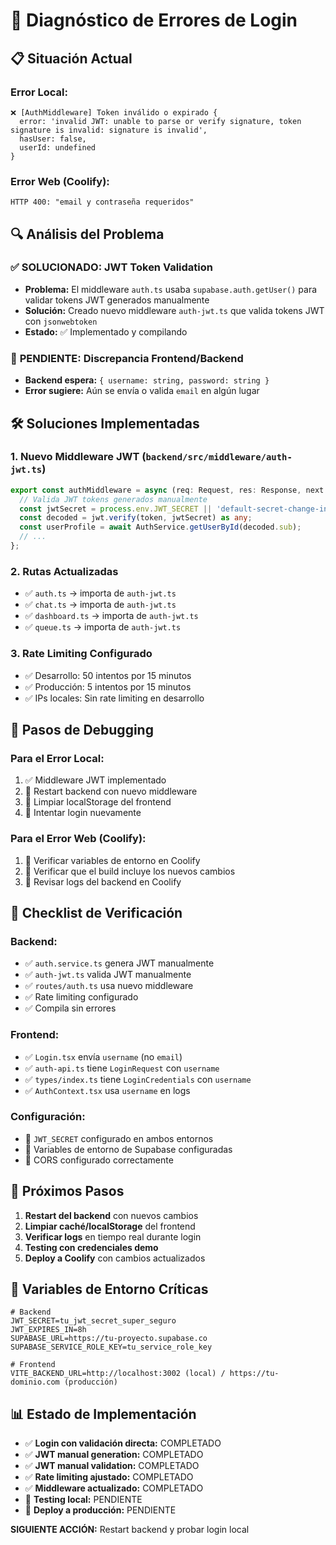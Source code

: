 # 🚨 Diagnóstico de Errores de Login

## 📋 Situación Actual

### Error Local:
```
❌ [AuthMiddleware] Token inválido o expirado {
  error: 'invalid JWT: unable to parse or verify signature, token signature is invalid: signature is invalid',       
  hasUser: false,
  userId: undefined
}
```

### Error Web (Coolify):
```
HTTP 400: "email y contraseña requeridos"
```

## 🔍 Análisis del Problema

### ✅ **SOLUCIONADO: JWT Token Validation**
- **Problema:** El middleware `auth.ts` usaba `supabase.auth.getUser()` para validar tokens JWT generados manualmente
- **Solución:** Creado nuevo middleware `auth-jwt.ts` que valida tokens JWT con `jsonwebtoken`
- **Estado:** ✅ Implementado y compilando

### 🚨 **PENDIENTE: Discrepancia Frontend/Backend**
- **Backend espera:** `{ username: string, password: string }`
- **Error sugiere:** Aún se envía o valida `email` en algún lugar

## 🛠️ Soluciones Implementadas

### 1. Nuevo Middleware JWT (`backend/src/middleware/auth-jwt.ts`)
```typescript
export const authMiddleware = async (req: Request, res: Response, next: NextFunction) => {
  // Valida JWT tokens generados manualmente
  const jwtSecret = process.env.JWT_SECRET || 'default-secret-change-in-production';
  const decoded = jwt.verify(token, jwtSecret) as any;
  const userProfile = await AuthService.getUserById(decoded.sub);
  // ...
};
```

### 2. Rutas Actualizadas
- ✅ `auth.ts` → importa de `auth-jwt.ts`
- ✅ `chat.ts` → importa de `auth-jwt.ts`
- ✅ `dashboard.ts` → importa de `auth-jwt.ts`
- ✅ `queue.ts` → importa de `auth-jwt.ts`

### 3. Rate Limiting Configurado
- ✅ Desarrollo: 50 intentos por 15 minutos
- ✅ Producción: 5 intentos por 15 minutos
- ✅ IPs locales: Sin rate limiting en desarrollo

## 🧪 Pasos de Debugging

### Para el Error Local:
1. ✅ Middleware JWT implementado
2. 🔄 Restart backend con nuevo middleware
3. 🔄 Limpiar localStorage del frontend
4. 🔄 Intentar login nuevamente

### Para el Error Web (Coolify):
1. 🔄 Verificar variables de entorno en Coolify
2. 🔄 Verificar que el build incluye los nuevos cambios
3. 🔄 Revisar logs del backend en Coolify

## 📝 Checklist de Verificación

### Backend:
- ✅ `auth.service.ts` genera JWT manualmente
- ✅ `auth-jwt.ts` valida JWT manualmente
- ✅ `routes/auth.ts` usa nuevo middleware
- ✅ Rate limiting configurado
- ✅ Compila sin errores

### Frontend:
- ✅ `Login.tsx` envía `username` (no `email`)
- ✅ `auth-api.ts` tiene `LoginRequest` con `username`
- ✅ `types/index.ts` tiene `LoginCredentials` con `username`
- ✅ `AuthContext.tsx` usa `username` en logs

### Configuración:
- 🔄 `JWT_SECRET` configurado en ambos entornos
- 🔄 Variables de entorno de Supabase configuradas
- 🔄 CORS configurado correctamente

## 🚀 Próximos Pasos

1. **Restart del backend** con nuevos cambios
2. **Limpiar caché/localStorage** del frontend
3. **Verificar logs** en tiempo real durante login
4. **Testing con credenciales demo**
5. **Deploy a Coolify** con cambios actualizados

## 🔧 Variables de Entorno Críticas

```env
# Backend
JWT_SECRET=tu_jwt_secret_super_seguro
JWT_EXPIRES_IN=8h
SUPABASE_URL=https://tu-proyecto.supabase.co
SUPABASE_SERVICE_ROLE_KEY=tu_service_role_key

# Frontend
VITE_BACKEND_URL=http://localhost:3002 (local) / https://tu-dominio.com (producción)
```

## 📊 Estado de Implementación

- ✅ **Login con validación directa:** COMPLETADO
- ✅ **JWT manual generation:** COMPLETADO  
- ✅ **JWT manual validation:** COMPLETADO
- ✅ **Rate limiting ajustado:** COMPLETADO
- ✅ **Middleware actualizado:** COMPLETADO
- 🔄 **Testing local:** PENDIENTE
- 🔄 **Deploy a producción:** PENDIENTE

**SIGUIENTE ACCIÓN:** Restart backend y probar login local